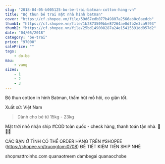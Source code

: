 ```yaml
---
slug: "2018-04-05-b005125-bo-be-trai-batman-cotton-hang-vn"
title: "Bộ thun bé trai mặt nhà hình batman"
cover: "https://cf.shopee.vn/file/59d67edb077b49807a2566ab0c0aedcb"
thumb1: "https://cf.shopee.vn/file/1b2873509bbe87264ae0dfb2e3ca9f93"
thumb2: "https://cf.shopee.vn/file/25bd149008287a24e15415391dd057d2"
date: "04/05/2018"
category: "be-trai"
price: "97000"
salePrice: ""
tags:
    - do-bo
mau:
    - vang
sizes:
    - 1
    - 2
    - 3
---
```


Bộ thun cotton in hình Batman, thấm hút mồ hôi, co giãn tốt.

Xuất xứ: Việt Nam

> Dành cho bé từ 15kg - 23kg

Mặt trời nhỏ nhận ship #COD toàn quốc - check hàng, thanh toán tận nhà.  🚚🚚🚚

CÁC BẠN Ở TỈNH CÓ THỂ ORDER HÀNG TRÊN #SHOPEE (https://shopee.vn/truongtomi0708) ĐỂ TIẾT KIỆM TIỀN SHIP NHÉ

<div class="hidden">
shopmattroinho.com quanaotreem dambegai quanaochobe
</div>
